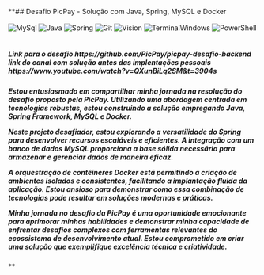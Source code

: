 **## Desafio PicPay - Solução com Java, Spring, MySQL e Docker
<div style="sisplay: inline_block">
    <img align="center" alt="MySql" src="https://img.shields.io/badge/MySQL-005C84?style=for-the-badge&logo=mysql&logoColor=white" />
    <img align="center" alt="Java" src="https://img.shields.io/badge/Java-ED8B00?style=for-the-badge&logo=openjdk&logoColor=white" />
    <img align="center" alt="Spring" src="https://img.shields.io/badge/Spring-6DB33F?style=for-the-badge&logo=spring&logoColor=white" />
    <img align="center" alt="Git" src="https://img.shields.io/badge/GIT-E44C30?style=for-the-badge&logo=git&logoColor=white" />
    <img align="center" alt="Vision" src="https://img.shields.io/badge/Microsoft_Visio-3955A3?style=for-the-badgee&logo=microsoft-visio&logoColor=white" />
    <img align="center" alt="TerminalWindows" src="https://img.shields.io/badge/windows%20terminal-4D4D4D?style=for-the-badge&logo=windows%20terminal&logoColor=white" />
    <img align="center" alt="PowerShell" src="https://img.shields.io/badge/Powershell-2CA5E0?style=for-the-badge&logo=powershell&logoColor=white" />
</div><br/>

<h5>
    Link para o desafio
    https://github.com/PicPay/picpay-desafio-backend<br/>
    link do canal com solução antes das implentações pessoais
    https://www.youtube.com/watch?v=QXunBiLq2SM&t=3904s
</h5>

<h5>
Estou entusiasmado em compartilhar minha jornada na resolução do desafio proposto pela PicPay. Utilizando uma abordagem centrada em tecnologias robustas, estou construindo a solução empregando Java, Spring Framework, MySQL e Docker.

Neste projeto desafiador, estou explorando a versatilidade do Spring para desenvolver recursos escaláveis e eficientes. A integração com um banco de dados MySQL proporciona a base sólida necessária para armazenar e gerenciar dados de maneira eficaz.

A orquestração de contêineres Docker está permitindo a criação de ambientes isolados e consistentes, facilitando a implantação fluida da aplicação. Estou ansioso para demonstrar como essa combinação de tecnologias pode resultar em soluções modernas e práticas.

Minha jornada no desafio da PicPay é uma oportunidade emocionante para aprimorar minhas habilidades e demonstrar minha capacidade de enfrentar desafios complexos com ferramentas relevantes do ecossistema de desenvolvimento atual. Estou comprometido em criar uma solução que exemplifique excelência técnica e criatividade.
</h5>
**
